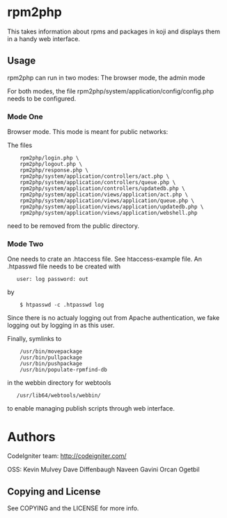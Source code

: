 rpm2php
=======
This takes information about rpms and packages in koji and displays them in a
handy web interface.

Usage
-----
rpm2php can run in two modes: The browser mode, the admin mode

For both modes, the file
   rpm2php/system/application/config/config.php
needs to be configured.

### Mode One
Browser mode. This mode is meant for public networks:

The files
```
	rpm2php/login.php \
	rpm2php/logout.php \
	rpm2php/response.php \
	rpm2php/system/application/controllers/act.php \
	rpm2php/system/application/controllers/queue.php \
	rpm2php/system/application/controllers/updatedb.php \
	rpm2php/system/application/views/application/act.php \
	rpm2php/system/application/views/application/queue.php \
	rpm2php/system/application/views/application/updatedb.php \
	rpm2php/system/application/views/application/webshell.php
```
need to be removed from the public directory. 

### Mode Two
One needs to crate an .htaccess file. See htaccess-example file.
An .htpasswd file needs to be created with
```
   user: log password: out
```
by
```shell
	$ htpasswd -c .htpasswd log
```
Since there is no actualy logging out from Apache authentication,
we fake logging out by logging in as this user.

Finally, symlinks to
```
	/usr/bin/movepackage
	/usr/bin/pullpackage
	/usr/bin/pushpackage
	/usr/bin/populate-rpmfind-db
```
in the webbin directory for webtools
```
   /usr/lib64/webtools/webbin/
```
to enable managing publish scripts through web interface.

Authors
=======
CodeIgniter team:
	http://codeigniter.com/

OSS:
	Kevin Mulvey
	Dave Diffenbaugh
	Naveen Gavini
	Orcan Ogetbil

Copying and License
-------------------
See COPYING and the LICENSE for more info.
